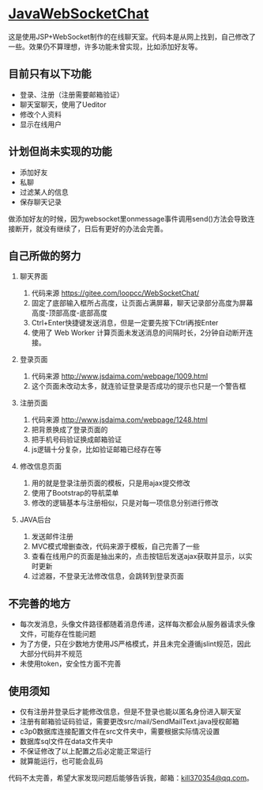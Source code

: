 # [JavaWebSocketChat](https://github.com/kill370354/JavaWebSocketChat)
  这是使用JSP+WebSocket制作的在线聊天室。代码本是从网上找到，自己修改了一些。效果仍不算理想，许多功能未曾实现，比如添加好友等。

## 目前只有以下功能
- 登录、注册（注册需要邮箱验证）
- 聊天室聊天，使用了Ueditor
- 修改个人资料
- 显示在线用户

## 计划但尚未实现的功能
- 添加好友
- 私聊
- 过滤某人的信息
- 保存聊天记录

做添加好友的时候，因为websocket里onmessage事件调用send()方法会导致连接断开，就没有继续了，日后有更好的办法会完善。

## 自己所做的努力
1. 聊天界面
    1. 代码来源 https://gitee.com/loopcc/WebSocketChat/ 
    2. 固定了底部输入框所占高度，让页面占满屏幕，聊天记录部分高度为屏幕高度-顶部高度-底部高度
    3. Ctrl+Enter快捷键发送消息，但是一定要先按下Ctrl再按Enter
    4. 使用了 Web Worker 计算页面未发送消息的间隔时长，2分钟自动断开连接。
    
2. 登录页面
    1. 代码来源 http://www.jsdaima.com/webpage/1009.html
    2. 这个页面未改动太多，就连验证登录是否成功的提示也只是一个警告框

3. 注册页面
    1. 代码来源 http://www.jsdaima.com/webpage/1248.html
    2. 把背景换成了登录页面的
    3. 把手机号码验证换成邮箱验证
    4. js逻辑十分复杂，比如验证邮箱已经存在等
    
4. 修改信息页面
    1. 用的就是登录注册页面的模板，只是用ajax提交修改
    2. 使用了Bootstrap的导航菜单
    3. 修改的逻辑基本与注册相似，只是对每一项信息分别进行修改
    
5. JAVA后台
    1. 发送邮件注册
    2. MVC模式增删查改，代码来源于模板，自己完善了一些
    3. 查看在线用户的页面是抽出来的，点击按钮后发送ajax获取并显示，以实时更新
    4. 过滤器，不登录无法修改信息，会跳转到登录页面

    
## 不完善的地方
- 每次发消息，头像文件路径都随着消息传递，这样每次都会从服务器请求头像文件，可能存在性能问题
- 为了方便，只在少数地方使用JS严格模式，并且未完全遵循jslint规范，因此大部分代码并不规范
- 未使用token，安全性方面不完善

## 使用须知
- 仅有注册并登录后才能修改信息，但是不登录也能以匿名身份进入聊天室
- 注册有邮箱验证码验证，需要更改src/mail/SendMailText.java授权邮箱
- c3p0数据库连接配置文件在src文件夹中，需要根据实际情况设置
- 数据库sql文件在data文件夹中
- 不保证修改了以上配置之后必定能正常运行
- 就算能运行，也可能会乱码

代码不太完善，希望大家发现问题后能够告诉我，邮箱：[kill370354@qq.com](mailto:kill370354@qq.com)。
